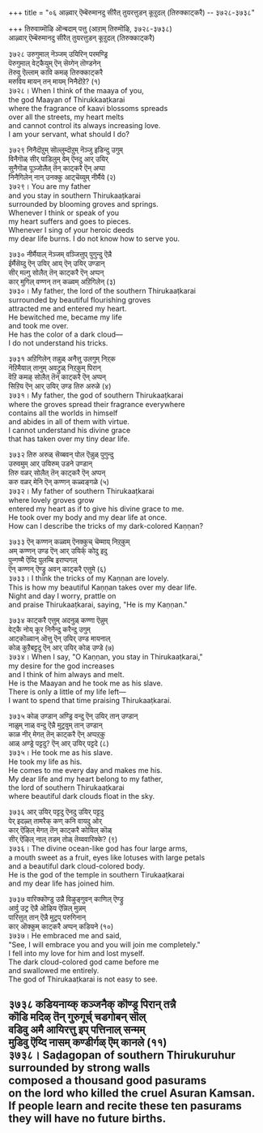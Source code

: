 +++
title = "०६ आऴ्वार् ऎम्बॆरुमानदु सीरैत् तुयरत्तुडन् कूऱुदल् (तिरुक्काट्करै) -- ३७२८-३७३८"

+++
तिरुवाय्मॊऴि ऒन्बदाम् पत्तु (आऱाम् तिरुमॊऴि, ३७२८-३७३८)  
आऴ्वार् ऎम्बॆरुमानदु सीरैत् तुयरत्तुडन् कूऱुदल् (तिरुक्काट्करै)  

३७२८ उरुगुमाल् नॆञ्जम् उयिरिन् परमण्ड्रि  
पॆरुगुमाल् वेट्कैयुम् ऎन् सॆय्गेन् तॊण्डनेन्  
तॆरुवु ऎल्लाम् कावि कमऴ् तिरुक्काट्करै  
मरुविय मायन् तन् मायम् निनैदॊऱे? (१)  
३७२८। When I think of the maaya of you,  
the god Maayan of Thirukkaaṭkarai  
where the fragrance of kaavi blossoms spreads  
over all the streets, my heart melts  
and cannot control its always increasing love.  
I am your servant, what should I do?  

३७२९ निनैदॊऱुम् सॊल्लुम्दॊऱुम् नॆञ्जु इडिन्दु उगुम्  
विनैगॊळ् सीर् पाडिलुम् वेम् ऎनदु आर् उयिर्  
सुनैगॊळ् पूञ्जोलैत् तॆन् काट्करै ऎन् अप्पा  
निनैगिलेन् नान् उनक्कु आट्चॆय्युम् नीर्मैये (२)  
३७२९। You are my father  
and you stay in southern Thirukaaṭkarai  
surrounded by blooming groves and springs.  
Whenever I think or speak of you  
my heart suffers and goes to pieces.  
Whenever I sing of your heroic deeds  
my dear life burns. I do not know how to serve you.  

३७३० नीर्मैयाल् नॆञ्जम् वञ्जित्तुप् पुगुन्दु ऎन्नै  
ईर्मैसॆय्दु ऎन् उयिर् आय् ऎन् उयिर् उण्डान्  
सीर् मल्गु सोलैत् तॆन् काट्करै ऎन् अप्पन्  
कार् मुगिल् वण्णन् तन् कळ्वम् अऱिगिलेन् (३)  
३७३०। My father, the lord of the southern Thirukaaṭkarai  
surrounded by beautiful flourishing groves  
attracted me and entered my heart.  
He bewitched me, became my life  
and took me over.  
He has the color of a dark cloud—  
I do not understand his tricks.  

३७३१ अऱिगिलेन् तन्नुळ् अनैत्तु उलगुम् निऱ्‌क  
नॆऱिमैयाल् तानुम् अवट्रुळ् निऱ्‌कुम् पिरान्  
वॆऱि कमऴ् सोलैत् तॆन् काट्करै ऎन् अप्पन्  
सिऱिय ऎन् आर् उयिर् उण्ड तिरु अरुळे (४)  
३७३१। My father, the god of southern Thirukaaṭkarai  
where the groves spread their fragrance everywhere  
contains all the worlds in himself  
and abides in all of them with virtue.  
I cannot understand his divine grace  
that has taken over my tiny dear life.  

३७३२ तिरु अरुळ् सॆय्बवन् पोल ऎन्नुळ् पुगुन्दु  
उरुवमुम् आर् उयिरुम् उडने उण्डान्  
तिरु वळर् सोलैत् तॆन् काट्करै ऎन् अप्पन्  
करु वळर् मेनि ऎन् कण्णन् कळ्वङ्गळे (५)  
३७३२। My father of southern Thirukaaṭkarai  
where lovely groves grow  
entered my heart as if to give his divine grace to me.  
He took over my body and my dear life at once.  
How can I describe the tricks of my dark-colored Kaṇṇan?  

३७३३ ऎन् कण्णन् कळ्वम् ऎनक्कुच् चॆम्माय् निऱ्‌कुम्  
अम् कण्णन् उण्ड ऎन् आर् उयिर्क् कोदु इदु  
पुन्गण्मै ऎय्दि पुलम्बि इराप्पगल्  
ऎन् कण्णन् ऎण्ड्रु अवन् काट्करै एत्तुमे (६)  
३७३३। I think the tricks of my Kaṇṇan are lovely.  
This is how my beautiful Kaṇṇan takes over my dear life.  
Night and day I worry, prattle on  
and praise Thirukaaṭkarai, saying, "He is my Kaṇṇan."  

३७३४ काट्करै एत्तुम् अदनुळ् कण्णा ऎन्नुम्  
वेट्कै नोय् कूर निनैन्दु करैन्दु उगुम्  
आट्कॊळ्वान् ऒत्तु ऎन् उयिर् उण्ड मायनाल्  
कोळ् कुऱैबट्टदु ऎन् आर् उयिर् कोळ् उण्डे (७)  
३७३४। When I say, "O Kaṇṇan, you stay in Thirukaaṭkarai,"  
my desire for the god increases  
and I think of him always and melt.  
He is the Maayan and he took me as his slave.  
There is only a little of my life left—  
I want to spend that time praising Thirukaaṭkarai.  

३७३५ कोळ् उण्डान् अण्ड्रि वन्दु ऎन् उयिर् तान् उण्डान्  
नाळुम् नाळ् वन्दु ऎन्नै मुट्रवुम् तान् उण्डान्  
काळ नीर् मेगत् तॆन् काट्करै ऎन् अप्पऱ्‌कु  
आळ् अण्ड्रे पट्टदु? ऎन् आर् उयिर् पट्टदे (८)  
३७३५। He took me as his slave.  
He took my life as his.  
He comes to me every day and makes me his.  
My dear life and my heart belong to my father,  
the lord of southern Thirukaaṭkarai  
where beautiful dark clouds float in the sky.  

३७३६ आर् उयिर् पट्टदु ऎनदु उयिर् पट्टदु  
पेर् इदऴ्त् तामरैक् कण् कनि वायदु ओर्  
कार् ऎऴिल् मेगत् तॆन् काट्करै कोयिल् कॊळ्  
सीर् ऎऴिल् नाल् तडम् तोळ् तॆय्ववारिक्के? (९)  
३७३६। The divine ocean-like god has four large arms,  
a mouth sweet as a fruit, eyes like lotuses with large petals  
and a beautiful dark cloud-colored body.  
He is the god of the temple in southern Tirukaaṭkarai  
and my dear life has joined him.  

३७३७ वारिक्कॊण्डु उन्नै विऴुङ्गुवन् काणिल् ऎण्ड्रु  
आर्वु उट्र ऎन्नै ऒऴिय ऎन्निल् मुन्नम्  
पारित्तुत् तान् ऎन्नै मुट्रप् परुगिनान्  
कार् ऒक्कुम् काट्करै अप्पन् कडियने (१०)  
३७३७। He embraced me and said,  
"See, I will embrace you and you will join me completely."  
I fell into my love for him and lost myself.  
The dark cloud-colored god came before me  
and swallowed me entirely.  
The god of Thirukaaṭkarai is not easy to see.  

३७३८ कडियनाय्क् कञ्जनैक् कॊण्ड्र पिरान् तन्नै  
कॊडि मदिळ् तॆन् गुरुगूर्च् चडगोबन् सॊल्  
वडिवु अमै आयिरत्तु इप् पत्तिनाल् सन्मम्  
मुडिवु ऎय्दि नासम् कण्डीर्गळ् ऎम् कानले (११)  
३७३८। Saḍagopan of southern Thirukuruhur  
surrounded by strong walls  
composed a thousand good pasurams  
on the lord who killed the cruel Asuran Kamsan.  
If people learn and recite these ten pasurams  
they will have no future births.  
------------  


